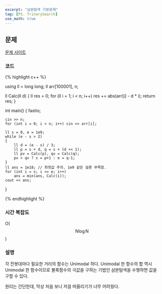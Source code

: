```yaml
---
excerpt: "삼분탐색 기본문제"
tag: [PS. TrinarySearch]
use_math: true
---
```


## 문제

[문제 사이트](https://www.acmicpc.net/problem/8986)

### 코드

{% highlight c++ %}

using ll = long long;
ll arr[100001], n;

ll Calc(ll d)
{
    ll res = 0;
    for (ll i = 1; i < n; i++) res += abs(arr[i] - d * i);
    return res;
}

int main()
{
    fastio;

    cin >> n;
    for (int i = 0; i < n; i++) cin >> arr[i];

    ll s = 0, e = 1e9;
    while (e - s > 2)
    {
        ll d = (e - s) / 3;
        ll p = s + d, q = s + (d << 1);
        ll pv = Calc(p), qv = Calc(q);
        pv > qv ? s = p+1 : e = q-1;
    }
    ll ans = 1e18; // 최댓값 주의. 1e9 같은 걸론 부족함.
    for (int i = s; i <= e; i++)
        ans = min(ans, Calc(i));
    cout << ans;
}

{% endhighlight %}

### 시간 복잡도

O($$\mathrm{N}\log{\mathrm{N}}$$)

### 설명

각 전봇대마다 필요한 거리의 함수는 Unimodal 하다. Unimodal 한 함수의 합 역시 Unimodal 한 함수이므로 볼록함수의 극값을 구하는 기법인 삼분탐색을 수행하면 값을 구할 수 있다.

원리는 간단한데, 막상 처음 보니 저걸 떠올리기가 너무 어려웠다.
